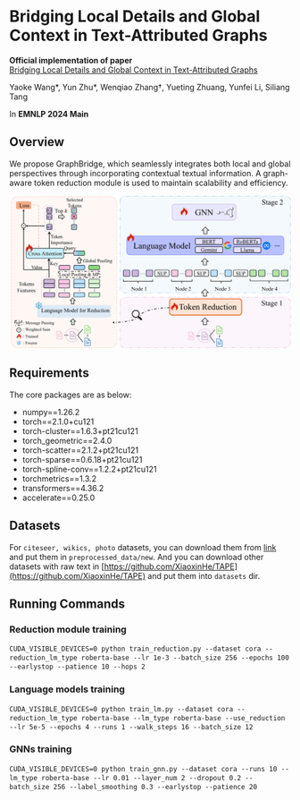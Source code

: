 # Bridging Local Details and Global Context in Text-Attributed Graphs

**Official implementation of paper**  <br>[Bridging Local Details and Global Context in Text-Attributed Graphs](https://arxiv.org/abs/2406.12608) <br>

Yaoke Wang*, Yun Zhu*, Wenqiao Zhang†, Yueting Zhuang, Yunfei Li, Siliang Tang

In **EMNLP 2024 Main**

## Overview

We propose GraphBridge, which seamlessly integrates both local and global perspectives through incorporating contextual textual information. A graph-aware token reduction module is used to maintain scalability and efficiency.

![](./figure/framework.jpg)

## Requirements

The core packages are as below:

* numpy==1.26.2
* torch==2.1.0+cu121
* torch-cluster==1.6.3+pt21cu121
* torch_geometric==2.4.0
* torch-scatter==2.1.2+pt21cu121
* torch-sparse==0.6.18+pt21cu121
* torch-spline-conv==1.2.2+pt21cu121
* torchmetrics==1.3.2
* transformers==4.36.2
* accelerate==0.25.0

## Datasets

For `citeseer, wikics, photo` datasets, you can download them from [link](https://drive.google.com/drive/folders/1bSRCZxt0c11A3717DYDjO112fo_zC8Ec?usp=sharing) and put them in `preprocessed_data/new`.
And you can download other datasets with raw text in [https://github.com/XiaoxinHe/TAPE](https://github.com/XiaoxinHe/TAPE) and put them into `datasets` dir.

## Running Commands

### Reduction module training

```
CUDA_VISIBLE_DEVICES=0 python train_reduction.py --dataset cora --reduction_lm_type roberta-base --lr 1e-3 --batch_size 256 --epochs 100 --earlystop --patience 10 --hops 2
```

### Language models training

```
CUDA_VISIBLE_DEVICES=0 python train_lm.py --dataset cora --reduction_lm_type roberta-base --lm_type roberta-base --use_reduction --lr 5e-5 --epochs 4 --runs 1 --walk_steps 16 --batch_size 12
```

### GNNs training

```
CUDA_VISIBLE_DEVICES=0 python train_gnn.py --dataset cora --runs 10 --lm_type roberta-base --lr 0.01 --layer_num 2 --dropout 0.2 --batch_size 256 --label_smoothing 0.3 --earlystop --patience 20
```
